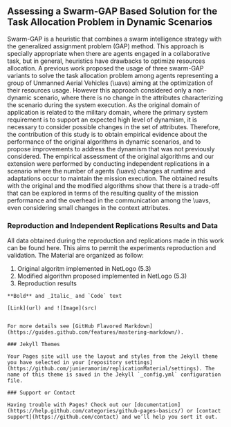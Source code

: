 ## Assessing a Swarm-GAP Based Solution for the Task Allocation Problem in Dynamic Scenarios

Swarm-GAP is a heuristic that combines a swarm intelligence strategy with the generalized assignment problem (GAP) method. This approach is specially appropriate when there are agents engaged in a collaborative task, but in general, heuristics have drawbacks to optimize resources allocation. A previous work proposed the usage of three swarm-GAP variants to solve the task allocation problem among agents representing a group of Unmanned Aerial Vehicles (\uavs) aiming at the optimization of their resources usage. However this approach considered only a non-dynamic scenario, where there is no change in the attributes characterizing the scenario during the system execution. As the original domain of application is related to the military domain, where the primary system requirement is to support an expected high level of dynamism, it is necessary to consider possible changes in the set of attributes. Therefore, the contribution of this study is to obtain empirical evidence about the performance of the original algorithms in dynamic scenarios, and to propose improvements to address the dynamism that was not previously considered. The empirical assessment of the original algorithms and our extension were performed by conducting independent replications in a scenario where the number of agents (\uavs) changes at runtime and adaptations occur to maintain the mission execution. The obtained results with the original and the modified algorithms show that there is a trade-off that can be explored in terms of the resulting quality of the mission performance and the overhead in the communication among the \uavs, even considering small changes in the context attributes. 

### Reproduction and Independent Replications Results and Data

All data obtained during the reproduction and replications made in this work can be found here. This aims to permit the experiments reproduction and validation.
The Material are organized as follow:
1. Original algoritm implemented in NetLogo (5.3)
2. Modified algorithm proposed implemented in NetLogo (5.3)
3. Reproduction results

```
**Bold** and _Italic_ and `Code` text

[Link](url) and ![Image](src)


For more details see [GitHub Flavored Markdown](https://guides.github.com/features/mastering-markdown/).

### Jekyll Themes

Your Pages site will use the layout and styles from the Jekyll theme you have selected in your [repository settings](https://github.com/junieramorim/replicationMaterial/settings). The name of this theme is saved in the Jekyll `_config.yml` configuration file.

### Support or Contact

Having trouble with Pages? Check out our [documentation](https://help.github.com/categories/github-pages-basics/) or [contact support](https://github.com/contact) and we’ll help you sort it out.
